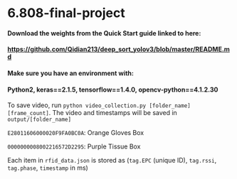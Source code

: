 # 6.808-final-project
#### Download the weights from the Quick Start guide linked to here:
#### https://github.com/Qidian213/deep_sort_yolov3/blob/master/README.md
#### Make sure you have an environment with:
#### Python2, keras==2.1.5, tensorflow==1.4.0, opencv-python==4.1.2.30


To save video, run ```python video_collection.py [folder_name] [frame_count]```.
The video and timestamps will be saved in ```output/[folder_name]```

`E28011606000020F9FA0BC0A`: Orange Gloves Box


`0000000008002216572D2295`: Purple Tissue Box

Each item in ```rfid_data.json``` is stored as (`tag.EPC` (unique ID), `tag.rssi`, `tag.phase`, `timestamp` in ms)
